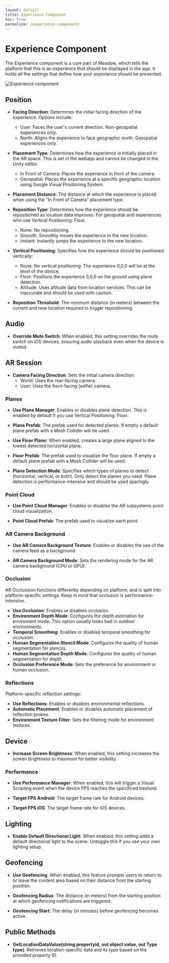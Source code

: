 ```yaml
---
layout: default
title: Experience Component
toc: true
permalink: /experience-component/
---
```


# Experience Component

The Experience component is a core part of Meadow, which tells the platform that this is an experience that should be displayed in the app. It holds all the settings that define how your experience should be presented.

![Experience component](../images/experience-component.webp)

## Position

- **Facing Direction**: Determines the initial facing direction of the experience. Options include:
  - User: Faces the user's current direction. Non-geospatial experiences only.
  - North: Aligns the experience to face geographic north. Geospatial experiences only.

- **Placement Type**: Determines how the experience is initially placed in the AR space. This is set in the webapp and cannot be changed in the Unity editor.
  - In Front of Camera: Places the experience in front of the camera.
  - Geospatial: Places the experience at a specific geographic location using Google Visual Positioning System.

- **Placement Distance**: The distance at which the experience is placed when using the "In Front of Camera" placement type.

- **Reposition Type**: Determines how the experience should be repositioned as location data improves. For geospatial and experiences who use Vertical Positioning: Floor.
    - None: No repositioning.
    - Smooth: Smoothly moves the experience to the new location.
    - Instant: Instantly jumps the experience to the new location.

- **Vertical Positioning**: Specifies how the experience should be positioned vertically:
  - None: No vertical positioning. The experience 0,0,0 will be at the level of the device. 
  - Floor: Positions the experience 0,0,0 on the ground using plane detection.
  - Altitude: Uses altitude data from location services. This can be inaccurate and should be used with caution.

- **Reposition Threshold**: The minimum distance (in meters) between the current and new location required to trigger repositioning.

## Audio

- **Override Mute Switch**: When enabled, this setting overrides the mute switch on iOS devices, ensuring audio playback even when the device is muted.

## AR Session

- **Camera Facing Direction**: Sets the initial camera direction:
  - World: Uses the rear-facing camera.
  - User: Uses the front-facing (selfie) camera.

### Planes

- **Use Plane Manager**: Enables or disables plane detection. This is enabled by default if you use Vertical Positioning: Floor.

- **Plane Prefab**: The prefab used for detected planes. If empty a default plane prefab with a Mesh Collider will be used.

- **Use Floor Plane**: When enabled, creates a large plane aligned to the lowest detected horizontal plane.

- **Floor Prefab**: The prefab used to visualize the floor plane. If empty a default plane prefab with a Mesh Collider will be used.

- **Plane Detection Mode**: Specifies which types of planes to detect (horizontal, vertical, or both). Only detect the planes you need. Plane detection is performance-intensive and should be used sparingly.

### Point Cloud

- **Use Point Cloud Manager**: Enables or disables the AR subsystems point cloud visualization.

- **Point Cloud Prefab**: The prefab used to visualize each point.

### AR Camera Background

- **Use AR Camera Background Texture**: Enables or disables the use of the camera feed as a background.

- **AR Camera Background Mode**: Sets the rendering mode for the AR camera background (CPU or GPU).

### Occlusion

AR Occlussion functions differently depending on platform, and is split into platform-specific settings. Keep in mind that occlusion is performance-intensive.

- **Use Occlusion**: Enables or disables occlusion.
- **Environment Depth Mode**: Configures the depth estimation for enviroment mode. This option usually looks bad in outdoor environments.
- **Temporal Smoothing**: Enables or disables temporal smoothing for occlusion.
- **Human Segmentation Stencil Mode**: Configures the quality of human segmentation for stencils.
- **Human Segmentation Depth Mode**: Configures the quality of human segmentation for depth.
- **Occlusion Preference Mode**: Sets the preference for environment or human occlusion.

### Reflections

Platform-specific reflection settings:

- **Use Reflections**: Enables or disables environmental reflections.
- **Automatic Placement**: Enables or disables automatic placement of reflection probes.
- **Environment Texture Filter**: Sets the filtering mode for environment textures.


## Device

- **Increase Screen Brightness**: When enabled, this setting increases the screen brightness to maximum for better visibility.

### Performance

- **Use Performance Manager**: When enabled, this will trigger a Visual Scripting event when the device FPS reaches the specificed treshold.

- **Target FPS Android**: The target frame rate for Android devices.

- **Target FPS iOS**: The target frame rate for iOS devices.

## Lighting

- **Enable Default Directional Light**: When enabled, this setting adds a default directional light to the scene. Untoggle this if you use your own lighting setup.

## Geofencing

- **Use Geofencing**: When enabled, this feature prompts users to return to or leave the content area based on their distance from the starting position.

- **Geofencing Radius**: The distance (in meters) from the starting position at which geofencing notifications are triggered.

- **Geofencing Start**: The delay (in minutes) before geofencing becomes active.

## Public Methods

- **GetLocationDataValue(string propertyid, out object value, out Type type)**: Retrieves location-specific data and its type based on the provided property ID.